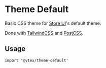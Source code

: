 # Theme Default

Basic CSS theme for [Store UI](https://storeui.netlify.app/)'s default theme.

Done with [TailwindCSS](https://tailwindcss.com/) and [PostCSS](https://postcss.org/).

## Usage

```
import '@vtex/theme-default'
```

